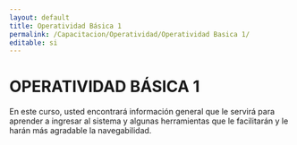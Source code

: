 ```yaml
---
layout: default
title: Operatividad Básica 1
permalink: /Capacitacion/Operatividad/Operatividad Basica 1/
editable: si
---
```


# OPERATIVIDAD BÁSICA 1  


En este curso, usted encontrará información general que le servirá para aprender a ingresar al sistema y algunas herramientas que le facilitarán y le harán más agradable la navegabilidad.



